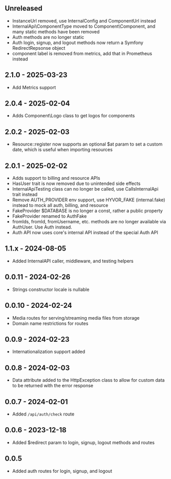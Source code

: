 ## Unreleased

- InstanceUrl removed, use InternalConfig and ComponentUrl instead
- InternalApi\ComponentType moved to Component\Component, and many static methods have been removed
- Auth methods are no longer static
- Auth login, signup, and logout methods now return a Symfony RedirectRepsonse object
- component label is removed from metrics, add that in Prometheus instead

## 2.1.0 - 2025-03-23

- Add Metrics support

## 2.0.4 - 2025-02-04

- Adds Component\Logo class to get logos for components

## 2.0.2 - 2025-02-03

- Resource::register now supports an optional $at param to set a custom date, which is useful when importing resources

## 2.0.1 - 2025-02-02

- Adds support to billing and resource APIs
- HasUser trait is now removed due to unintended side effects
- InternalApiTesting class can no longer be called, use CallsInternalApi trait instead
- Remove AUTH_PROVIDER env support, use HYVOR_FAKE (internal.fake) instead to mock all auth, billing, and resource
- FakeProvider $DATABASE is no longer a const, rather a public property
- FakeProvider renamed to AuthFake
- fromIds, fromId, fromUsername, etc. methods are no longer available via AuthUser. Use Auth instead.
- Auth API now uses core's internal API instead of the special Auth API

## 1.1.x - 2024-08-05

- Added InternalAPI caller, middleware, and testing helpers

## 0.0.11 - 2024-02-26

- Strings constructor locale is nullable

## 0.0.10 - 2024-02-24

- Media routes for serving/streaming media files from storage
- Domain name restrictions for routes

## 0.0.9 - 2024-02-23

- Internationalization support added

## 0.0.8 - 2024-02-03

- Data attribute added to the HttpException class
  to allow for custom data to be returned with the error response

## 0.0.7 - 2024-02-01

- Added `/api/auth/check` route

## 0.0.6 - 2023-12-18

- Added $redirect param to login, signup, logout methods and routes

## 0.0.5

- Added auth routes for login, signup, and logout
